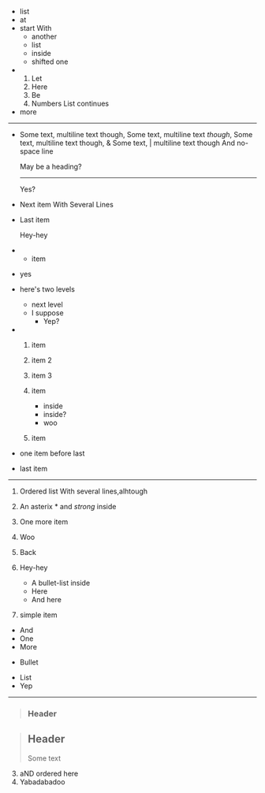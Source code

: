 * list
* at
* start
     With
    * another
    * list
    * inside
     * shifted one
 *  1. Let
    2. Here
    3. Be
     4. Numbers
        List continues
* more

----

  * Some text, multiline text though, Some text, multiline text *though*, Some text, multiline text though, &amp; Some text, &#124; multiline text though
And no-space line

    May be a heading?

    -----

    Yes?

  * Next item
    With
  Several
    Lines

  * Last item

    Hey-hey
 * + item
 * yes
 * here's two levels
    * next level
    * I suppose
        * Yep?
 * 1. item
    2. item 2
    3. item 3

    4. item
        * inside
        * inside?
        * woo
    5. item

 * one item before last

 * last item

----

1. Ordered list
With several lines,alhtough
 1. An asterix * and *strong* inside
 1. One more item

256. Woo
9. Back

12. Hey-hey

    * A bullet-list inside
    * Here
    * And here

 13. simple item

* And
* One
* More
+ Bullet
- List
- Yep

----

> ### Header

> Header
> --------
> Some text

3. aND ordered here
4. Yabadabadoo

